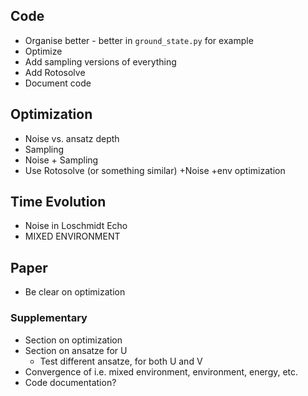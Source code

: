 ## Code
 - Organise better - better in `ground_state.py` for example
 - Optimize
 - Add sampling versions of everything
 - Add Rotosolve
 - Document code

## Optimization
 - Noise vs. ansatz depth
 - Sampling
 - Noise + Sampling
 - Use Rotosolve (or something similar) +Noise +env optimization

## Time Evolution
 - Noise in Loschmidt Echo
 - MIXED ENVIRONMENT

## Paper
 - Be clear on optimization

### Supplementary
 - Section on optimization 
 - Section on ansatze for U
    - Test different ansatze, for both U and V
 - Convergence of i.e. mixed environment, environment, energy, etc. 
 - Code documentation?
